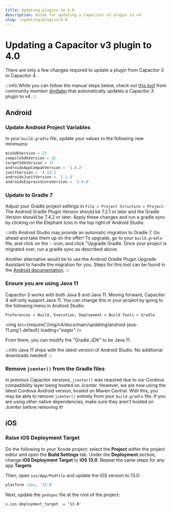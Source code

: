 ```yaml
---
title: Updating plugins to 4.0
description: Guide for updating a Capacitor v3 plugin to v4
slug: /updating/plugins/4-0
---
```


# Updating a Capacitor v3 plugin to 4.0

There are only a few changes required to update a plugin from Capacitor 3 to Capacitor 4.

:::info
While you can follow the manual steps below, check out [this tool](https://github.com/rdlabo-team/capacitor-plugin-to-v4) from community member [@rdlabo](https://twitter.com/rdlabo) that automatically updates a Capacitor 3 plugin to v4.
:::

## Android

### Update Android Project Variables

In your `build.gradle` file, update your values to the following new minimums:

```groovy
minSdkVersion = 22
compileSdkVersion = 32
targetSdkVersion = 32
androidxAppCompatVersion = '1.4.2'
junitVersion = '4.13.2'
androidxJunitVersion = '1.1.3'
androidxEspressoCoreVersion = '3.4.0'
```

### Update to Gradle 7

Adjust your Gradle project settings in `File > Project Structure > Project`. The Android Gradle Plugin Version should be 7.2.1 or later and the Gradle Version should be 7.4.2 or later. Apply these changes and run a gradle sync by clicking on the Elephant Icon in the top right of Android Studio.

:::info
Android Studio may provide an automatic migration to Gradle 7. Go ahead and take them up on the offer! To upgrade, go to your `build.gradle` file, and click on the 💡 icon, and click "Upgrade Gradle. Once your project is migrated over, run a gradle sync as described above.

Another alternative would be to use the Android Gradle Plugin Upgrade Assistant to handle the migration for you. Steps for this tool can be found in the [Android documentation](https://developer.android.com/studio/build/agp-upgrade-assistant).
:::

### Ensure you are using Java 11

Capacitor 3 works with both Java 8 and Java 11. Moving forward, Capacitor 4 will only support Java 11. You can change this in your project by going to the following menu in Android Studio:

`Preferences > Build, Execution, Deployment > Build Tools > Gradle`

<img
  src={require('/img/v4/docs/main/updating/android-java-11.png').default}
  loading="eager"
/>

From there, you can modify the "Gradle JDK" to be Java 11.

:::info
Java 11 ships with the latest version of Android Studio. No additional downloads needed!
:::

### Remove `jcenter()` from the Gradle files

In previous Capacitor versions, `jcenter()` was required due to our Cordova compatibility layer being hosted on Jcenter. However, we are now using the latest Cordova Android version, hosted on Maven Central. With this, you may be able to remove `jcenter()` entirely from your `build.gradle` file. If you are using other native dependencies, make sure they aren't hosted on Jcenter before removing it!


## iOS

### Raise iOS Deployment Target

Do the following to your Xcode project: select the **Project** within the project editor and open the **Build Settings** tab. Under the **Deployment** section, change **iOS Deployment Target** to **iOS 13.0**. Repeat the same steps for any app **Targets**.

Then, open `ios/App/Podfile` and update the iOS version to 13.0:

```ruby
platform :ios, '13.0'
```

Next, update the `podspec` file at the root of the project:

```
s.ios.deployment_target  = '13.0'
```
